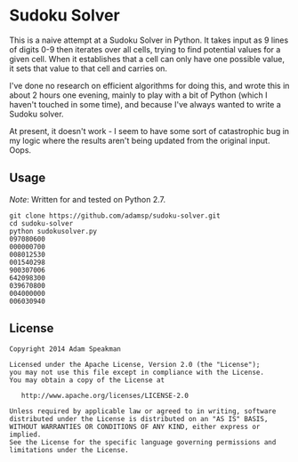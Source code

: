 Sudoku Solver
============

This is a naive attempt at a Sudoku Solver in Python. It takes input as 9 lines of digits 0-9 then iterates over all cells, trying to find potential values for a given cell. When it establishes that a cell can only have one possible value, it sets that value to that cell and carries on.

I've done no research on efficient algorithms for doing this, and wrote this in about 2 hours one evening, mainly to play with a bit of Python (which I haven't touched in some time), and because I've always wanted to write a Sudoku solver.

At present, it doesn't work - I seem to have some sort of catastrophic bug in my logic where the results aren't being updated from the original input. Oops.

## Usage
_Note_: Written for and tested on Python 2.7.

```
git clone https://github.com/adamsp/sudoku-solver.git
cd sudoku-solver
python sudokusolver.py
097080600
000000700
008012530
001540298
900307006
642098300
039670800
004000000
006030940

```

## License

    Copyright 2014 Adam Speakman

    Licensed under the Apache License, Version 2.0 (the "License");
    you may not use this file except in compliance with the License.
    You may obtain a copy of the License at

       http://www.apache.org/licenses/LICENSE-2.0

    Unless required by applicable law or agreed to in writing, software
    distributed under the License is distributed on an "AS IS" BASIS,
    WITHOUT WARRANTIES OR CONDITIONS OF ANY KIND, either express or implied.
    See the License for the specific language governing permissions and
    limitations under the License.
